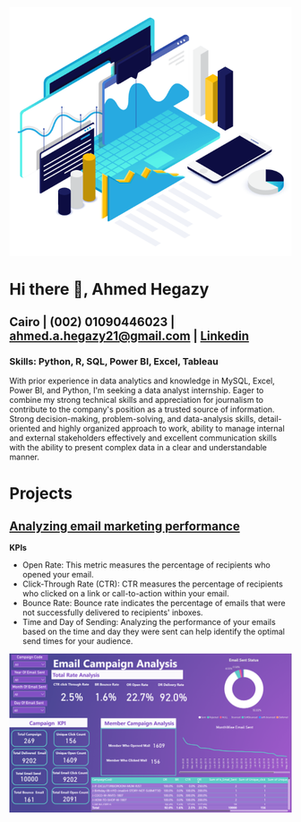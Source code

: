 ![Managed Attack Surface](csiq-what-is-managed-attack-surface.png)
#                               Hi there 👋, Ahmed Hegazy  
##  Cairo | (002) 01090446023 | ahmed.a.hegazy21@gmail.com | [Linkedin](https://www.linkedin.com/in/hegazy-ahmed/)
### Skills: Python, R, SQL, Power BI, Excel, Tableau

With prior experience in data analytics and knowledge in MySQL, Excel, Power BI, and Python, I'm seeking a
data analyst internship. Eager to combine my strong technical skills and appreciation for
journalism to contribute to the company's position as a trusted source of information. Strong decision-making, problem-solving, and data-analysis skills, detail-oriented and highly organized approach to work, ability to manage internal and 
external stakeholders effectively and excellent communication skills with the ability to present complex data in a clear 
and understandable manner.


# Projects

## [Analyzing email marketing performance](https://www.linkedin.com/posts/hegazy-ahmed_marketing-mail-mailcamapign-activity-7184779199214219265-rVsn?utm_source=share&utm_medium=member_desktop)


**KPIs**

- Open Rate: This metric measures the percentage of recipients who opened your email.
- Click-Through Rate (CTR): CTR measures the percentage of recipients who clicked on a link or call-to-action within your email.
- Bounce Rate: Bounce rate indicates the percentage of emails that were not successfully delivered to recipients' inboxes.
- Time and Day of Sending: Analyzing the performance of your emails based on the time and day they were sent can help identify the optimal send times for your audience.

![Email Marketing Performance](Email.PNG)
